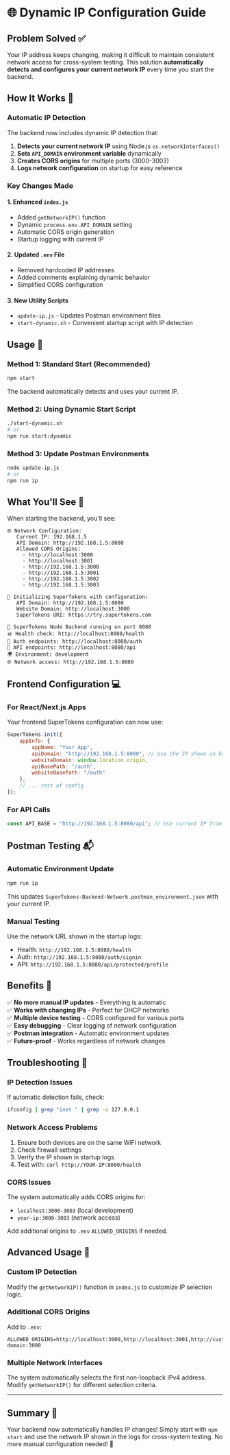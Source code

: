 # 🌐 Dynamic IP Configuration Guide

## Problem Solved ✅

Your IP address keeps changing, making it difficult to maintain consistent network access for cross-system testing. This solution **automatically detects and configures your current network IP** every time you start the backend.

## How It Works 🔧

### Automatic IP Detection
The backend now includes dynamic IP detection that:

1. **Detects your current network IP** using Node.js `os.networkInterfaces()`
2. **Sets `API_DOMAIN` environment variable** dynamically
3. **Creates CORS origins** for multiple ports (3000-3003)
4. **Logs network configuration** on startup for easy reference

### Key Changes Made

#### 1. Enhanced `index.js`
- Added `getNetworkIP()` function
- Dynamic `process.env.API_DOMAIN` setting
- Automatic CORS origin generation
- Startup logging with current IP

#### 2. Updated `.env` File
- Removed hardcoded IP addresses
- Added comments explaining dynamic behavior
- Simplified CORS configuration

#### 3. New Utility Scripts
- `update-ip.js` - Updates Postman environment files
- `start-dynamic.sh` - Convenient startup script with IP detection

## Usage 🚀

### Method 1: Standard Start (Recommended)
```bash
npm start
```
The backend automatically detects and uses your current IP.

### Method 2: Using Dynamic Start Script
```bash
./start-dynamic.sh
# or
npm run start:dynamic
```

### Method 3: Update Postman Environments
```bash
node update-ip.js
# or
npm run ip
```

## What You'll See 👀

When starting the backend, you'll see:

```
🌐 Network Configuration:
   Current IP: 192.168.1.5
   API Domain: http://192.168.1.5:8080
   Allowed CORS Origins:
     - http://localhost:3000
     - http://localhost:3001
     - http://192.168.1.5:3000
     - http://192.168.1.5:3001
     - http://192.168.1.5:3002
     - http://192.168.1.5:3003

🔧 Initializing SuperTokens with configuration:
   API Domain: http://192.168.1.5:8080
   Website Domain: http://localhost:3000
   SuperTokens URI: https://try.supertokens.com

🚀 SuperTokens Node Backend running on port 8080
📊 Health check: http://localhost:8080/health
🔐 Auth endpoints: http://localhost:8080/auth
📁 API endpoints: http://localhost:8080/api
🌍 Environment: development
🌐 Network access: http://192.168.1.5:8080
```

## Frontend Configuration 💻

### For React/Next.js Apps
Your frontend SuperTokens configuration can now use:

```javascript
SuperTokens.init({
    appInfo: {
        appName: "Your App",
        apiDomain: "http://192.168.1.5:8080", // Use the IP shown in backend logs
        websiteDomain: window.location.origin,
        apiBasePath: "/auth",
        websiteBasePath: "/auth"
    },
    // ... rest of config
});
```

### For API Calls
```javascript
const API_BASE = "http://192.168.1.5:8080/api"; // Use current IP from logs
```

## Postman Testing 📬

### Automatic Environment Update
```bash
npm run ip
```
This updates `SuperTokens-Backend-Network.postman_environment.json` with your current IP.

### Manual Testing
Use the network URL shown in the startup logs:
- Health: `http://192.168.1.5:8080/health`
- Auth: `http://192.168.1.5:8080/auth/signin`
- API: `http://192.168.1.5:8080/api/protected/profile`

## Benefits 🎯

✅ **No more manual IP updates** - Everything is automatic  
✅ **Works with changing IPs** - Perfect for DHCP networks  
✅ **Multiple device testing** - CORS configured for various ports  
✅ **Easy debugging** - Clear logging of network configuration  
✅ **Postman integration** - Automatic environment updates  
✅ **Future-proof** - Works regardless of network changes  

## Troubleshooting 🔧

### IP Detection Issues
If automatic detection fails, check:
```bash
ifconfig | grep "inet " | grep -v 127.0.0.1
```

### Network Access Problems
1. Ensure both devices are on the same WiFi network
2. Check firewall settings
3. Verify the IP shown in startup logs
4. Test with: `curl http://YOUR-IP:8080/health`

### CORS Issues
The system automatically adds CORS origins for:
- `localhost:3000-3003` (local development)
- `your-ip:3000-3003` (network access)

Add additional origins to `.env` `ALLOWED_ORIGINS` if needed.

## Advanced Usage 🔬

### Custom IP Detection
Modify the `getNetworkIP()` function in `index.js` to customize IP selection logic.

### Additional CORS Origins
Add to `.env`:
```properties
ALLOWED_ORIGINS=http://localhost:3000,http://localhost:3001,http://custom-domain:3000
```

### Multiple Network Interfaces
The system automatically selects the first non-loopback IPv4 address. Modify `getNetworkIP()` for different selection criteria.

---

## Summary 📝

Your backend now automatically handles IP changes! Simply start with `npm start` and use the network IP shown in the logs for cross-system testing. No more manual configuration needed! 🎉
